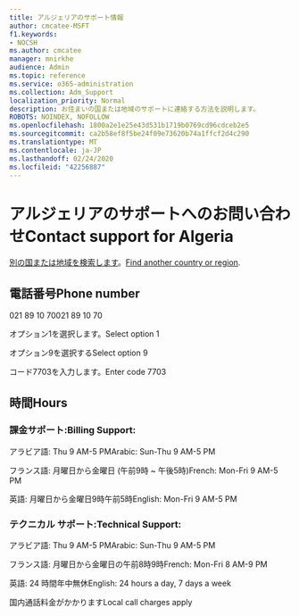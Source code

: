 ```yaml
---
title: アルジェリアのサポート情報
author: cmcatee-MSFT
f1.keywords:
- NOCSH
ms.author: cmcatee
manager: mnirkhe
audience: Admin
ms.topic: reference
ms.service: o365-administration
ms.collection: Adm_Support
localization_priority: Normal
description: お住まいの国または地域のサポートに連絡する方法を説明します。
ROBOTS: NOINDEX, NOFOLLOW
ms.openlocfilehash: 1800a2e1e25e43d531b1719b0769cd96cdceb2e5
ms.sourcegitcommit: ca2b58ef8f5be24f09e73620b74a1ffcf2d4c290
ms.translationtype: MT
ms.contentlocale: ja-JP
ms.lasthandoff: 02/24/2020
ms.locfileid: "42256887"
---
```

# <a name="contact-support-for-algeria"></a><span data-ttu-id="e280e-103">アルジェリアのサポートへのお問い合わせ</span><span class="sxs-lookup"><span data-stu-id="e280e-103">Contact support for Algeria</span></span>

<span data-ttu-id="e280e-104">[別の国または地域を検索します](../contact-support-for-business-products.md)。</span><span class="sxs-lookup"><span data-stu-id="e280e-104">[Find another country or region](../contact-support-for-business-products.md).</span></span>

## <a name="phone-number"></a><span data-ttu-id="e280e-105">電話番号</span><span class="sxs-lookup"><span data-stu-id="e280e-105">Phone number</span></span>
<span data-ttu-id="e280e-106">021 89 10 70</span><span class="sxs-lookup"><span data-stu-id="e280e-106">021 89 10 70</span></span>

<span data-ttu-id="e280e-107">オプション1を選択します。</span><span class="sxs-lookup"><span data-stu-id="e280e-107">Select option 1</span></span>

<span data-ttu-id="e280e-108">オプション9を選択する</span><span class="sxs-lookup"><span data-stu-id="e280e-108">Select option 9</span></span>

<span data-ttu-id="e280e-109">コード7703を入力します。</span><span class="sxs-lookup"><span data-stu-id="e280e-109">Enter code 7703</span></span>

## <a name="hours"></a><span data-ttu-id="e280e-110">時間</span><span class="sxs-lookup"><span data-stu-id="e280e-110">Hours</span></span>
### <a name="billing-support"></a><span data-ttu-id="e280e-111">課金サポート:</span><span class="sxs-lookup"><span data-stu-id="e280e-111">Billing Support:</span></span>

<span data-ttu-id="e280e-112">アラビア語: Thu 9 AM-5 PM</span><span class="sxs-lookup"><span data-stu-id="e280e-112">Arabic: Sun-Thu 9 AM-5 PM</span></span>

<span data-ttu-id="e280e-113">フランス語: 月曜日から金曜日 (午前9時 ~ 午後5時)</span><span class="sxs-lookup"><span data-stu-id="e280e-113">French: Mon-Fri 9 AM-5 PM</span></span>

<span data-ttu-id="e280e-114">英語: 月曜日から金曜日9時午前5時</span><span class="sxs-lookup"><span data-stu-id="e280e-114">English: Mon-Fri 9 AM-5 PM</span></span>

### <a name="technical-support"></a><span data-ttu-id="e280e-115">テクニカル サポート:</span><span class="sxs-lookup"><span data-stu-id="e280e-115">Technical Support:</span></span>

<span data-ttu-id="e280e-116">アラビア語: Thu 9 AM-5 PM</span><span class="sxs-lookup"><span data-stu-id="e280e-116">Arabic: Sun-Thu 9 AM-5 PM</span></span>

<span data-ttu-id="e280e-117">フランス語: 月曜日から金曜日の午前8時9時</span><span class="sxs-lookup"><span data-stu-id="e280e-117">French: Mon-Fri 8 AM-9 PM</span></span>

<span data-ttu-id="e280e-118">英語: 24 時間年中無休</span><span class="sxs-lookup"><span data-stu-id="e280e-118">English: 24 hours a day, 7 days a week</span></span>

<span data-ttu-id="e280e-119">国内通話料金がかかります</span><span class="sxs-lookup"><span data-stu-id="e280e-119">Local call charges apply</span></span>
